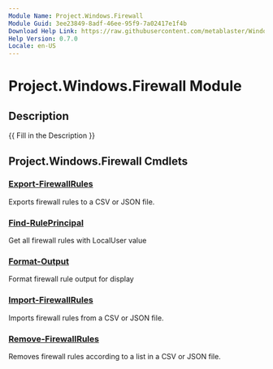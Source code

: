 ```yaml
---
Module Name: Project.Windows.Firewall
Module Guid: 3ee23849-8adf-46ee-95f9-7a02417e1f4b
Download Help Link: https://raw.githubusercontent.com/metablaster/WindowsFirewallRuleset/develop/Config/Content/0.7.0
Help Version: 0.7.0
Locale: en-US
---
```


# Project.Windows.Firewall Module
## Description
{{ Fill in the Description }}

## Project.Windows.Firewall Cmdlets
### [Export-FirewallRules](Export-FirewallRules.md)
Exports firewall rules to a CSV or JSON file.

### [Find-RulePrincipal](Find-RulePrincipal.md)
Get all firewall rules with LocalUser value

### [Format-Output](Format-Output.md)
Format firewall rule output for display

### [Import-FirewallRules](Import-FirewallRules.md)
Imports firewall rules from a CSV or JSON file.

### [Remove-FirewallRules](Remove-FirewallRules.md)
Removes firewall rules according to a list in a CSV or JSON file.

